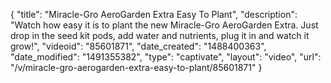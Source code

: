 {
    "title": "Miracle-Gro AeroGarden Extra Easy To Plant",
    "description": "Watch how easy it is to plant the new Miracle-Gro AeroGarden Extra. Just drop in the seed kit pods, add water and nutrients, plug it in and watch it grow!",
    "videoid": "85601871",
    "date_created": "1488400363",
    "date_modified": "1491355382",
    "type": "captivate",
    "layout": "video",
    "url": "\/v\/miracle-gro-aerogarden-extra-easy-to-plant\/85601871"
}
